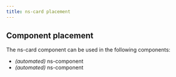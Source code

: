 ```yaml
---
title: ns-card placement
---
```


## Component placement

The ns-card component can be used in the following components:

- _(automated)_ ns-component
- _(automated)_ ns-component
